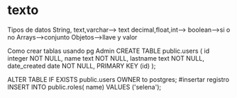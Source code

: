 # texto
Tipos de datos
String, text,varchar--> text
decimal,float,int-->
boolean-->si o no
Arrays-->conjunto 
Objetos-->llave y valor

Como crear tablas usando pg Admin 
CREATE TABLE public.users
(
    id integer NOT NULL,
    name text NOT NULL,
    lastname text NOT NULL,
    date_created date NOT NULL,
    PRIMARY KEY (id)
);

ALTER TABLE IF EXISTS public.users
    OWNER to postgres;
#insertar registro
INSERT INTO public.roles(
	 name)
	VALUES ('selena');
